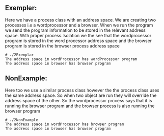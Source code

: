 ## Exempler:

Here we have a process class with an address space. We are creating two
processes i.e a wordprocessor and a browser. When we run the program we send
the program information to be stored in the relevant address space. With
proper process Isolation we the see that the wordprocessor program is stored
in the word processor address space and the browser program is stored in the
browser process address space

```
# ./2Exemplar
The address space in wordProcessor has wordProcessor program
The address space in browser has browser program
```


## NonExample:

Here too we use a similar process class however the the process class uses the
same address space. So when two object are run they will override the address
space of the other. So the wordprocessor process says that it is running the
browser program and the browser process is also running the browser program
```
# ./2NonExample
The address space in wordProcessor has browser program
The address space in browser has browser program
```




